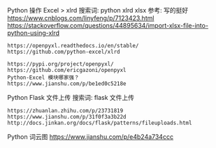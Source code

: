 Python 操作 Excel > xlrd
    搜索词: python xlrd xlsx
    参考: 写的挺好
    https://www.cnblogs.com/linyfeng/p/7123423.html
    https://stackoverflow.com/questions/44895634/import-xlsx-file-into-python-using-xlrd

    https://openpyxl.readthedocs.io/en/stable/
    https://github.com/python-excel/xlrd

    https://pypi.org/project/openpyxl/
    https://github.com/ericgazoni/openpyxl
    Python-Excel 模块哪家强？
    https://www.jianshu.com/p/be1ed0c5218e 



Python Flask 文件上传
    搜索词: flask 文件上传

    https://zhuanlan.zhihu.com/p/23731819
    https://www.jianshu.com/p/31f0f3a3b22d
    http://docs.jinkan.org/docs/flask/patterns/fileuploads.html
    

Python 词云图
    https://www.jianshu.com/p/e4b24a734ccc





